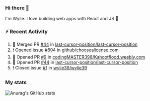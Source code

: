 ### Hi there 👋

I'm Wylie. I love building web apps with React and JS :raised_hands: 


### :zap: Recent Activity

<!--START_SECTION:activity-->
1. 🎉 Merged PR [#44](https://github.com/last-cursor-position/last-cursor-position/pull/44) in [last-cursor-position/last-cursor-position](https://github.com/last-cursor-position/last-cursor-position)
2. ❗️ Opened issue [#804](https://github.com/github/choosealicense.com/issues/804) in [github/choosealicense.com](https://github.com/github/choosealicense.com)
3. 💪 Opened PR [#9](https://github.com/codingMASTER398/Kahootflood.weebly.com/pull/9) in [codingMASTER398/Kahootflood.weebly.com](https://github.com/codingMASTER398/Kahootflood.weebly.com)
4. 💪 Opened PR [#44](https://github.com/last-cursor-position/last-cursor-position/pull/44) in [last-cursor-position/last-cursor-position](https://github.com/last-cursor-position/last-cursor-position)
5. ❗️ Closed issue [#1](https://github.com/wylie39/wylie39/issues/1) in [wylie39/wylie39](https://github.com/wylie39/wylie39)
<!--END_SECTION:activity-->

### My stats

![Anurag's GitHub stats](https://github-readme-stats.vercel.app/api?username=wylie39&count_private=true&show_icons=true&theme=vue-dark)


